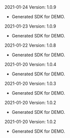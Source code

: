2021-01-24 Version: 1.0.9
- Generated SDK for DEMO.

2021-01-23 Version: 1.0.9
- Generated SDK for DEMO.

2021-01-22 Version: 1.0.8
- Generated SDK for DEMO.

2021-01-20 Version: 1.0.4
- Generated SDK for DEMO.

2021-01-20 Version: 1.0.3
- Generated SDK for DEMO.

2021-01-20 Version: 1.0.2
- Generated SDK for DEMO.

2021-01-20 Version: 1.0.2
- Generated SDK for DEMO.

